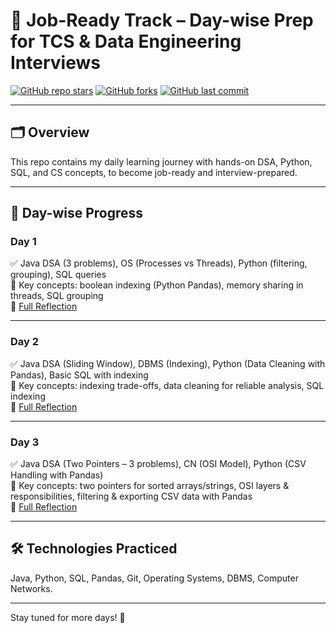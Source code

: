 # 💼 Job-Ready Track – Day-wise Prep for TCS & Data Engineering Interviews

[![GitHub repo stars](https://img.shields.io/github/stars/mahalakshmi2610/Daily-Prep-Track?style=social)](https://github.com/mahalakshmi2610/Daily-Prep-Track/stargazers)
[![GitHub forks](https://img.shields.io/github/forks/mahalakshmi2610/Daily-Prep-Track?style=social)](https://github.com/mahalakshmi2610/Daily-Prep-Track/network/members)
[![GitHub last commit](https://img.shields.io/github/last-commit/mahalakshmi2610/Daily-Prep-Track)](https://github.com/mahalakshmi2610/Daily-Prep-Track/commits/main)

---

## 🗂️ Overview
This repo contains my daily learning journey with hands-on DSA, Python, SQL, and CS concepts, to become job-ready and interview-prepared.

---

## 📅 Day-wise Progress

### Day 1
✅ Java DSA (3 problems), OS (Processes vs Threads), Python (filtering, grouping), SQL queries  
🧠 Key concepts: boolean indexing (Python Pandas), memory sharing in threads, SQL grouping  
📝 [Full Reflection](./Reflection-Notes/Day1.md)

---

### Day 2
✅ Java DSA (Sliding Window), DBMS (Indexing), Python (Data Cleaning with Pandas), Basic SQL with indexing  
🧠 Key concepts: indexing trade-offs, data cleaning for reliable analysis, SQL indexing  
📝 [Full Reflection](./Reflection-Notes/Day2.md)

---

### Day 3
✅ Java DSA (Two Pointers – 3 problems), CN (OSI Model), Python (CSV Handling with Pandas)  
🧠 Key concepts: two pointers for sorted arrays/strings, OSI layers & responsibilities, filtering & exporting CSV data with Pandas  
📝 [Full Reflection](./Reflection-Notes/Day3.md)

---

## 🛠️ Technologies Practiced
Java, Python, SQL, Pandas, Git, Operating Systems, DBMS, Computer Networks.

---

Stay tuned for more days! 🚀

